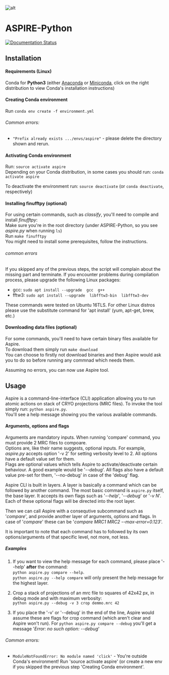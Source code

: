 ![alt ](http://spr.math.princeton.edu/sites/spr.math.princeton.edu/files/ASPIRE_1.jpg)

ASPIRE-Python
=============
[![Documentation Status](https://readthedocs.org/projects/aspire-python/badge/?version=latest)](https://aspire-python.readthedocs.io/en/latest/?badge=latest)


Installation
------------

#### Requirements (Linux)
Conda for **Python3** (either 
[Anaconda](https://www.anaconda.com/download/#linux)
or 
[Miniconda](https://conda.io/miniconda.html), click on the right distribution to view Conda's installation instructions)

#### Creating Conda environment
Run `conda env create -f environment.yml`

###### Common errors:
- `"Prefix already exists .../envs/aspire"` - please delete the directory shown and rerun.

#### Activating Conda environment
Run: `source activate aspire`  
Depending on your Conda distribution, in some cases you should run: `conda activate aspire`

To deactivate the environment run: `source deactivate` (or `conda deactivate`, respectively)

#### Installing finufftpy (optional)
For using certain commands, such as *classify*, you'll need to compile and install *finufftpy*:  
Make sure you're in the root directory (under ASPIRE-Python, so you see _aspire.py_ when running `ls`)  
Run `make finufftpy`  
You might need to install some prerequisites, follow the instructions.

###### common errors
If you skipped any of the previous steps, the script will complain about the missing part and terminate.
If you encounter problems during compilation process, please upgrade the following Linux packages:
- gcc: `sudo apt install --upgrade  gcc  g++`
- fftw3: `sudo apt install --upgrade  libfftw3-bin  libfftw3-dev`

These commands were tested on Ubuntu 16TLS. For other Linux distros please use the substitute command for 'apt install' (yum, apt-get, brew, etc.)

#### Downloading data files (optional)
For some commands, you'll need to have certain binary files available for Aspire.  
To download them simply run `make download`  
You can choose to firstly not download binaries and then Aspire would ask you to do so before running any commnad which needs them.


Assuming no errors, you can now use Aspire tool.

## Usage
Aspire is a command-line-interface (CLI) application allowing you to run atomic actions on stack of CRYO projections (MRC files).
To invoke the tool simply run: `python aspire.py`.  
You'll see a help message showing you the various available commands.

#### Arguments, options and flags
Arguments are mandatory inputs. When running 'compare' command, you must provide 2 MRC files to compoare.  
Options are, like their name suggests, optional inputs. For example, _aspire.py_ accepts option '-v 2' for setting verbosity level to 2. All options have a default value set for them.  
Flags are optional values which tells Aspire to activate/deactivate certain behaviour. A good example would be '_--debug_'. All flags also have a default value pre-set for them, '--no-debug' in case of the 'debug' flag.  

Aspire CLI is built in layers. A layer is basically a command which can be followed by another command.
The most basic command is `aspire.py` itself, the base layer. It accepts its own flags such as '_--help_', '_--debug_' or '_-v N_'. Each of these optional flags will be directed into the root layer.

Then we can call Aspire with a consequtive subcommand such as '_compare_', and provide another layer of arguments, options and flags. In case of '_compare_' these can be '_compare MRC1 MRC2 --max-error=0.123_'.  

It is important to note that each command has to followed by its own options/arguments of that specific level, not more, not less.

##### Examples
1. If you want to view the help message for each command, please place '--help' **after** the command:  
`python aspire.py compare --help`.  
`python aspire.py --help compare` will only present the help message for the highest layer.

2. Crop a stack of projections of an mrc file to squares of 42x42 px, in debug mode and with maximum verbosity:  
`python aspire.py --debug -v 3 crop demmo.mrc 42`

3. If you place the '-v' or '--debug' in the end of the line, Aspire would assume these are flags for crop command (which aren't clear and Aspire won't run). For `python aspire.py compare --debug` you'll get a message '_Error: no such option: --debug_'

###### Common errors:
- `ModuleNotFoundError: No module named 'click'` -  You're outside Conda's environment! Run 'source activate aspire' (or create a new env if you skipped the previous step 'Creating Conda environment'.
